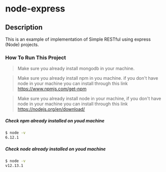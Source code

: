 # node-express

## Description
This is an example of implementation of Simple RESTful using express (Node) projects.

### How To Run This Project

>  Make sure you already install mongodb in your machine.

>  Make sure you already install npm in you machine.
if you don't have node in your machine you can install through this link https://www.npmjs.com/get-npm

>  Make sure you already install node in your machine,
if you don't have node in your machine you can install through this link https://nodejs.org/en/download/

##### Check npm already installed on youd machine
```bash
$ node -v
6.12.1
```

##### Check node already installed on youd machine
```bash
$ node -v
v12.13.1
```